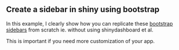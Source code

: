 ## Create a sidebar in shiny using bootstrap

In this example, I clearly show how you can replicate these
[bootstrap sidebars](https://getbootstrap.com/docs/5.0/examples/sidebars/#)
from scratch ie. without using shinydashboard et al.

This is important if you need more customization of your app.
